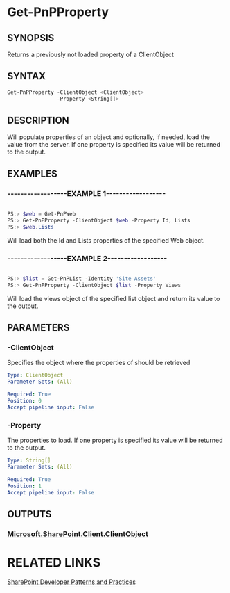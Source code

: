 # Get-PnPProperty

## SYNOPSIS
Returns a previously not loaded property of a ClientObject

## SYNTAX 

```powershell
Get-PnPProperty -ClientObject <ClientObject>
                -Property <String[]>
```

## DESCRIPTION
Will populate properties of an object and optionally, if needed, load the value from the server. If one property is specified its value will be returned to the output.

## EXAMPLES

### ------------------EXAMPLE 1------------------
```powershell

PS:> $web = Get-PnPWeb
PS:> Get-PnPProperty -ClientObject $web -Property Id, Lists
PS:> $web.Lists
```

Will load both the Id and Lists properties of the specified Web object.

### ------------------EXAMPLE 2------------------
```powershell

PS:> $list = Get-PnPList -Identity 'Site Assets'
PS:> Get-PnPProperty -ClientObject $list -Property Views
```

Will load the views object of the specified list object and return its value to the output.

## PARAMETERS

### -ClientObject
Specifies the object where the properties of should be retrieved

```yaml
Type: ClientObject
Parameter Sets: (All)

Required: True
Position: 0
Accept pipeline input: False
```

### -Property
The properties to load. If one property is specified its value will be returned to the output.

```yaml
Type: String[]
Parameter Sets: (All)

Required: True
Position: 1
Accept pipeline input: False
```

## OUTPUTS

### [Microsoft.SharePoint.Client.ClientObject](https://msdn.microsoft.com/en-us/library/microsoft.sharepoint.client.clientobject.aspx)

# RELATED LINKS

[SharePoint Developer Patterns and Practices](http://aka.ms/sppnp)